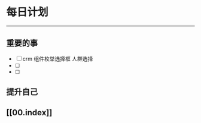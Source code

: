 
# 每日计划
---
## 重要的事

- [ ]  crm
      组件枚举选择框
      人群选择
- [ ]  
- [ ]  



## 提升自己

  



## [[00.index]]










